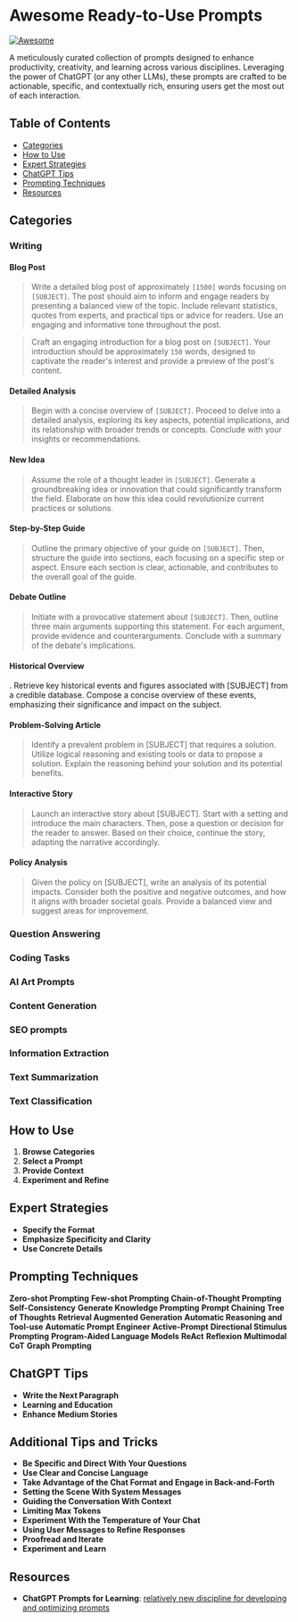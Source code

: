# Awesome Ready-to-Use Prompts
[![Awesome](https://cdn.rawgit.com/sindresorhus/awesome/d7305f38d29fed78fa85652e3a63e154dd8e8829/media/badge.svg)](https://github.com/sindresorhus/awesome)

A meticulously curated collection of prompts designed to enhance productivity, creativity, and learning across various disciplines. Leveraging the power of ChatGPT (or any other LLMs), these prompts are crafted to be actionable, specific, and contextually rich, ensuring users get the most out of each interaction.

## Table of Contents
- [Categories](#categories)
- [How to Use](#how-to-use)
- [Expert Strategies](#expert-strategies)
- [ChatGPT Tips](#chatgpt-tips)
- [Prompting Techniques](#prompting-techniques)
- [Resources](#resources)

## Categories
### **Writing**
#### Blog Post
> Write a detailed blog post of approximately `[1500]` words focusing on `[SUBJECT]`. The post should aim to inform and engage readers by presenting a balanced view of the topic. Include relevant statistics, quotes from experts, and practical tips or advice for readers. Use an engaging and informative tone throughout the post.

>  Craft an engaging introduction for a blog post on `[SUBJECT]`. Your introduction should be approximately `150` words, designed to captivate the reader's interest and provide a preview of the post's content.
#### Detailed Analysis
> Begin with a concise overview of `[SUBJECT]`. Proceed to delve into a detailed analysis, exploring its key aspects, potential implications, and its relationship with broader trends or concepts. Conclude with your insights or recommendations.
#### New Idea
> Assume the role of a thought leader in `[SUBJECT]`. Generate a groundbreaking idea or innovation that could significantly transform the field. Elaborate on how this idea could revolutionize current practices or solutions.
#### Step-by-Step Guide
> Outline the primary objective of your guide on `[SUBJECT]`. Then, structure the guide into sections, each focusing on a specific step or aspect. Ensure each section is clear, actionable, and contributes to the overall goal of the guide.
#### Debate Outline
> Initiate with a provocative statement about `[SUBJECT]`. Then, outline three main arguments supporting this statement. For each argument, provide evidence and counterarguments. Conclude with a summary of the debate's implications.
#### Historical Overview
. Retrieve key historical events and figures associated with [SUBJECT] from a credible database. Compose a concise overview of these events, emphasizing their significance and impact on the subject.
#### Problem-Solving Article
> Identify a prevalent problem in [SUBJECT] that requires a solution. Utilize logical reasoning and existing tools or data to propose a solution. Explain the reasoning behind your solution and its potential benefits.
#### Interactive Story
> Launch an interactive story about [SUBJECT]. Start with a setting and introduce the main characters. Then, pose a question or decision for the reader to answer. Based on their choice, continue the story, adapting the narrative accordingly.
#### Policy Analysis
> Given the policy on [SUBJECT], write an analysis of its potential impacts. Consider both the positive and negative outcomes, and how it aligns with broader societal goals. Provide a balanced view and suggest areas for improvement.

### **Question Answering**
### **Coding Tasks**
### **AI Art Prompts**
### **Content Generation**
### **SEO prompts**
### **Information Extraction**
### **Text Summarization**
### **Text Classification**

## How to Use
1. **Browse Categories**
2. **Select a Prompt**
3. **Provide Context**
4. **Experiment and Refine**

## Expert Strategies
- **Specify the Format**
- **Emphasize Specificity and Clarity**
- **Use Concrete Details**

## Prompting Techniques
**Zero-shot Prompting**
**Few-shot Prompting**
**Chain-of-Thought Prompting**
**Self-Consistency**
**Generate Knowledge Prompting**
**Prompt Chaining**
**Tree of Thoughts**
**Retrieval Augmented Generation**
**Automatic Reasoning and Tool-use**
**Automatic Prompt Engineer**
**Active-Prompt**
**Directional Stimulus Prompting**
**Program-Aided Language Models**
**ReAct**
**Reflexion**
**Multimodal CoT**
**Graph Prompting**

## ChatGPT Tips
- **Write the Next Paragraph**
- **Learning and Education**
- **Enhance Medium Stories**

## Additional Tips and Tricks
- **Be Specific and Direct With Your Questions**
- **Use Clear and Concise Language**
- **Take Advantage of the Chat Format and Engage in Back-and-Forth**
- **Setting the Scene With System Messages**
- **Guiding the Conversation With Context**
- **Limiting Max Tokens**
- **Experiment With the Temperature of Your Chat**
- **Using User Messages to Refine Responses**
- **Proofread and Iterate**
- **Experiment and Learn**


## Resources
- **ChatGPT Prompts for Learning**: [relatively new discipline for developing and optimizing prompts](https://www.promptingguide.ai/)


